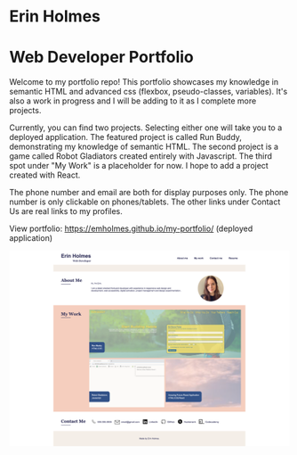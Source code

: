 # Erin Holmes 
# Web Developer Portfolio

Welcome to my portfolio repo! This portfolio showcases my knowledge in semantic HTML and advanced css (flexbox, pseudo-classes, variables). It's also a work in progress and I will be adding to it as I complete more projects. 

Currently, you can find two projects. Selecting either one will take you to a deployed application. The featured project is called Run Buddy, demonstrating my knowledge of semantic HTML. The second project is a game called Robot Gladiators created entirely with Javascript. The third spot under "My Work" is a placeholder for now. I hope to add a project created with React.

The phone number and email are both for display purposes only. The phone number is only clickable on phones/tablets. The other links under Contact Us are real links to my profiles. 

View portfolio: https://emholmes.github.io/my-portfolio/ (deployed application)

![Screenshot of portfolio on desktop](./assets/images/eholmes-portfolio-ss.png)

